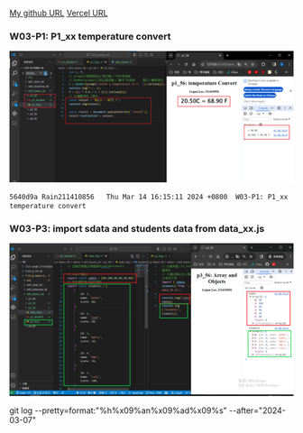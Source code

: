 [My github URL](https://github.com/Rain211410856/1121-sweb-211410856)
[Vercel URL](https://1121-sweb-211410856.vercel.app/demo/w05_56_blog/)

### W03-P1: P1_xx temperature convert
 
![](w03-p1.png)

```
5640d9a Rain211410856   Thu Mar 14 16:15:11 2024 +0800  W03-P1: P1_xx temperature convert
```
 ### W03-P3: import sdata and students data from data_xx.js
 
![](w03-p3.png)

git log --pretty=format:"%h%x09%an%x09%ad%x09%s" --after="2024-03-07"